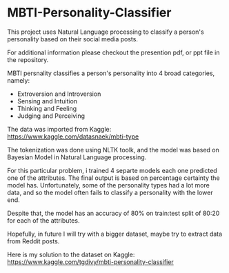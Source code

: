 # MBTI-Personality-Classifier

This project uses Natural Language processing to classify a person's personality based on their social media posts.

For additional information please checkout the presention pdf, or ppt file in the repository.

MBTI persnality classifies a person's personality into 4 broad categories, namely:
  * Extroversion and Introversion
  * Sensing and Intuition
  * Thinking and Feeling
  * Judging and Perceiving

The data was imported from Kaggle: https://www.kaggle.com/datasnaek/mbti-type

The tokenization was done using NLTK toolk, and the model was based on Bayesian Model in Natural Language processing.

For this particular problem, i trained 4 separte models each one predicted one of the attributes. The final output is based on percentage certainty the model has. Unfortunately, some of the personality types had a lot more data, and so the model often fails to classify a personality with the lower end.

Despite that, the model has an accuracy of 80% on train:test split of 80:20 for each of the attributes.

Hopefully, in future I will try with a bigger dataset, maybe try to extract data from Reddit posts.

Here is my solution to the dataset on Kaggle: https://www.kaggle.com/tgdivy/mbti-personality-classifier
